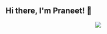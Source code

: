 ## Hi there, I'm Praneet! 👋

<div align = "center">
    <img src = "https://media2.giphy.com/media/v1.Y2lkPTc5MGI3NjExa3A1ZzZvb2l2Y2gwOWczZnJpNWVtbG95Z213djB0N3Z0bnhrNzRjciZlcD12MV9pbnRlcm5hbF9naWZfYnlfaWQmY3Q9cw/2fHtxXpyMEqpmCJljY/giphy.gif">
</div>

<!--
**praneetk96/praneetk96** is a ✨ _special_ ✨ repository because its `README.md` (this file) appears on your GitHub profile.

Here are some ideas to get you started:

- 🔭 I’m currently working on ...
- 🌱 I’m currently learning ...
- 👯 I’m looking to collaborate on ...
- 🤔 I’m looking for help with ...
- 💬 Ask me about ...
- 📫 How to reach me: ...
- 😄 Pronouns: ...
- ⚡ Fun fact: ...
-->
